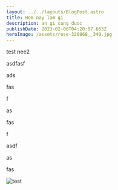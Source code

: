 ```yaml
---
layout: ../../layouts/BlogPost.astro
title: Hom nay lam gi
description: an gi cung duoc
publishDate: 2023-02-06T04:20:07.663Z
heroImage: /assets/rose-320868__340.jpg
---
```



t﻿est nee2



a﻿sdfasf



a﻿ds

f﻿as

f﻿

a﻿s

f﻿as

f﻿

a﻿sdf

a﻿s

f﻿as





![test](/assets/rose-320868__340.jpg "ne2 ne2")